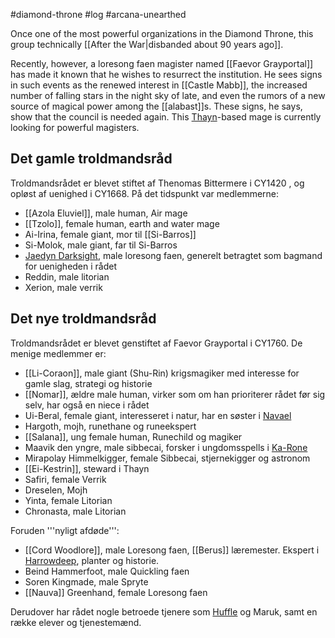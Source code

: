 #diamond-throne #log #arcana-unearthed

Once one of the most powerful organizations in the Diamond Throne, this group technically [[After the War|disbanded about 90 years ago]].
Recently, however, a loresong faen magister named [[Faevor Grayportal]] has made it known that he wishes to resurrect the institution. He sees signs in such events as the renewed interest in [[Castle Mabb]], the increased number of falling stars in the night sky of late, and even the rumors of a new source of magical power among the [[alabast]]s. These signs, he says, show that the council is needed again. This [Thayn](Thayn.md)-based mage is currently looking for powerful magisters.
## Det gamle troldmandsråd  
Troldmandsrådet er blevet stiftet af Thenomas Bittermere i CY1420 , og opløst af uenighed i CY1668. På det tidspunkt var medlemmerne:
 
* [[Azola Eluviel]], male human, Air mage
* [[Tzolo]], female human, earth and water mage
* Ai-Irina, female giant, mor til [[Si-Barros]]
* Si-Molok, male giant, far til Si-Barros
* [Jaedyn Darksight](Jaedyn%20Darksight.md), male loresong faen, generelt betragtet som bagmand for uenigheden i rådet
* Reddin, male litorian 
* Xerion, male verrik
## Det nye troldmandsråd  
Troldmandsrådet er blevet genstiftet af Faevor Grayportal i CY1760. De menige medlemmer er:
 
* [[Li-Coraon]], male giant (Shu-Rin) krigsmagiker med interesse for gamle slag, strategi og historie
* [[Nomar]], ældre male human, virker som om han prioriterer rådet før sig selv, har også en niece i rådet
* Ui-Beral, female giant, interesseret i natur, har en søster i [Navael](Navael.md)
* Hargoth, mojh, runethane og runeekspert
* [[Salana]], ung female human, Runechild og magiker
* Maavik den yngre, male sibbecai, forsker i ungdomsspells i [Ka-Rone](Ka-Rone.md)
* Mirapolay Himmelkigger, female Sibbecai, stjernekigger og astronom
* [[Ei-Kestrin]], steward i Thayn
* Safiri, female Verrik
* Dreselen, Mojh
* Yinta, female Litorian
* Chronasta, male Litorian
 
Foruden '''nyligt afdøde''': 
* [[Cord Woodlore]], male Loresong faen, [[Berus]] læremester. Ekspert i [Harrowdeep](Harrowdeep.md), planter og historie.
* Beind Hammerfoot, male Quickling faen
* Soren Kingmade, male Spryte
* [[Nauva]] Greenhand, female Loresong faen
Derudover har rådet nogle betroede tjenere som [Huffle](Huffle.md) og Maruk, samt en række elever og tjenestemænd.

